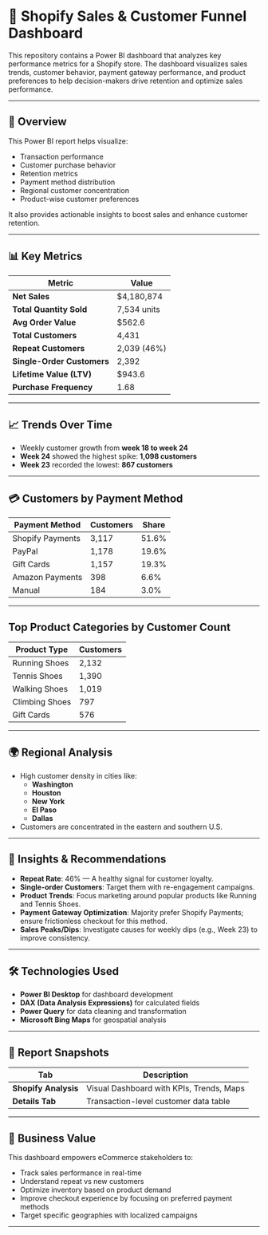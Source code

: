 # 🛒 Shopify Sales & Customer Funnel Dashboard

This repository contains a Power BI dashboard that analyzes key performance metrics for a Shopify store. The dashboard visualizes sales trends, customer behavior, payment gateway performance, and product preferences to help decision-makers drive retention and optimize sales performance.

---

## 📌 Overview

This Power BI report helps visualize:

- Transaction performance
- Customer purchase behavior
- Retention metrics
- Payment method distribution
- Regional customer concentration
- Product-wise customer preferences

It also provides actionable insights to boost sales and enhance customer retention.

---

## 📊 Key Metrics

| Metric                    | Value         |
|---------------------------|---------------|
| **Net Sales**             | $4,180,874    |
| **Total Quantity Sold**   | 7,534 units   |
| **Avg Order Value**       | $562.6        |
| **Total Customers**       | 4,431         |
| **Repeat Customers**      | 2,039 (46%)   |
| **Single-Order Customers**| 2,392         |
| **Lifetime Value (LTV)**  | $943.6        |
| **Purchase Frequency**    | 1.68          |

---

## 📈 Trends Over Time

- Weekly customer growth from **week 18 to week 24**
- **Week 24** showed the highest spike: **1,098 customers**
- **Week 23** recorded the lowest: **867 customers**

---

## 💳 Customers by Payment Method

| Payment Method      | Customers | Share     |
|---------------------|-----------|-----------|
| Shopify Payments    | 3,117     | 51.6%     |
| PayPal              | 1,178     | 19.6%     |
| Gift Cards          | 1,157     | 19.3%     |
| Amazon Payments     | 398       | 6.6%      |
| Manual              | 184       | 3.0%      |

---

## Top Product Categories by Customer Count

| Product Type      | Customers |
|-------------------|-----------|
| Running Shoes     | 2,132     |
| Tennis Shoes      | 1,390     |
| Walking Shoes     | 1,019     |
| Climbing Shoes    | 797       |
| Gift Cards        | 576       |

---

## 🌍 Regional Analysis

- High customer density in cities like:
  - **Washington**
  - **Houston**
  - **New York**
  - **El Paso**
  - **Dallas**
- Customers are concentrated in the eastern and southern U.S.

---

## 🔎 Insights & Recommendations

- **Repeat Rate**: 46% — A healthy signal for customer loyalty.
- **Single-order Customers**: Target them with re-engagement campaigns.
- **Product Trends**: Focus marketing around popular products like Running and Tennis Shoes.
- **Payment Gateway Optimization**: Majority prefer Shopify Payments; ensure frictionless checkout for this method.
- **Sales Peaks/Dips**: Investigate causes for weekly dips (e.g., Week 23) to improve consistency.

---

## 🛠 Technologies Used

- **Power BI Desktop** for dashboard development
- **DAX (Data Analysis Expressions)** for calculated fields
- **Power Query** for data cleaning and transformation
- **Microsoft Bing Maps** for geospatial analysis

---


## 📎 Report Snapshots

| Tab | Description |
|-----|-------------|
| **Shopify Analysis** | Visual Dashboard with KPIs, Trends, Maps |
| **Details Tab**      | Transaction-level customer data table     |

---

## 📢 Business Value

This dashboard empowers eCommerce stakeholders to:

- Track sales performance in real-time
- Understand repeat vs new customers
- Optimize inventory based on product demand
- Improve checkout experience by focusing on preferred payment methods
- Target specific geographies with localized campaigns


---

